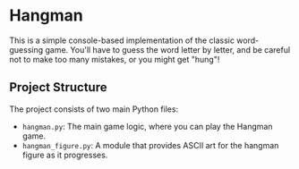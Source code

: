 # Hangman

This is a simple console-based implementation of the classic word-guessing game. You'll have to guess the word letter by letter, and be careful not to make too many mistakes, or you might get "hung"!

## Project Structure
The project consists of two main Python files:

- `hangman.py`: The main game logic, where you can play the Hangman game.
- `hangman_figure.py`: A module that provides ASCII art for the hangman figure as it progresses.
